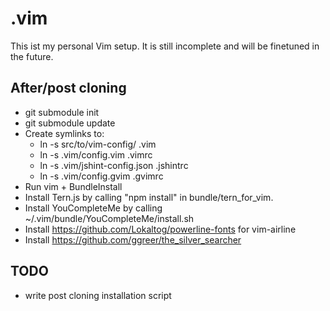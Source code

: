 # .vim

This ist my personal Vim setup. It is still incomplete and will be finetuned in the future.

## After/post cloning

* git submodule init
* git submodule update
* Create symlinks to:
  * ln -s src/to/vim-config/ .vim
  * ln -s .vim/config.vim .vimrc
  * ln -s .vim/jshint-config.json .jshintrc
  * ln -s .vim/config.gvim .gvimrc 
* Run vim + BundleInstall
* Install Tern.js by calling "npm install" in bundle/tern_for_vim.
* Install YouCompleteMe by calling ~/.vim/bundle/YouCompleteMe/install.sh
* Install https://github.com/Lokaltog/powerline-fonts for vim-airline
* Install https://github.com/ggreer/the_silver_searcher

## TODO

* write post cloning installation script
